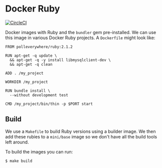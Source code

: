 # Docker Ruby

[![CircleCI](https://img.shields.io/circleci/project/polleverywhere/docker_ruby.svg)](https://circleci.com/gh/polleverywhere/docker_ruby)

Docker images with Ruby and the `bundler` gem pre-installed. We can use this image in various Docker Ruby projects. A `Dockerfile` might look like:

```
FROM polleverywhere/ruby:2.1.2

RUN apt-get -q update \
  && apt-get -q -y install libmysqlclient-dev \
  && apt-get -q clean

ADD . /my_project

WORKDIR /my_project

RUN bundle install \
  --without development test

CMD /my_project/bin/thin -p $PORT start
```

## Build

We use a `Makefile` to build Ruby versions using a builder image. We then add these rubies to a `mini/base` image so we don't have all the build tools left around.

To build the images you can run:

```console
$ make build
```
